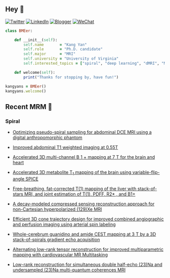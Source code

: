 ## Hey 👋
[![Twitter](https://img.shields.io/badge/Twitter-%231DA1F2.svg?style=for-the-badge&logo=Twitter&logoColor=white)](https://twitter.com/KangY01)
[![LinkedIn](https://img.shields.io/badge/linkedin-%230077B5.svg?style=for-the-badge&logo=linkedin&logoColor=white)](https://www.linkedin.com/in/kyanyan/)
[![Blogger](https://img.shields.io/badge/Blogger-FF5722?style=for-the-badge&logo=blogger&logoColor=white)](https://kangyan.bearblog.dev/)
[![WeChat](https://img.shields.io/badge/WeChat-07C160?style=for-the-badge&logo=wechat&logoColor=white)](wechat.jpg)

```ruby
class BMEer:

    def __init__(self):
        self.name       = "Kang Yan"
        self.role       = "Ph.D. candidate"
        self.major      = "MRI"
        self.university = "University of Virginia"
        self.interested_topics = ["spiral", "deep learning", "dMRI", "MRgFUS"]

    def welcome(self):
        print("Thanks for stopping by, have fun!")

kangyans = BMEer()
kangyans.welcome()
```

<!---
## Stats

![Kang Yan's GitHub stats](https://github-readme-stats.vercel.app/api?username=kangyans&show_icons=true&theme=radical)
-->




## Recent MRM 📖

### Spiral

<!-- BLOG-POST-LIST:START --><ul><li><a href="https://pubmed.ncbi.nlm.nih.gov/39004838/?utm_source=Other&utm_medium=rss&utm_campaign=pubmed-2&utm_content=1no_pWrlHWS46fqstymCF1-OLQsnNCa7800V92dzn07dNbXEVF&fc=20240726160330&ff=20240729164329&v=2.18.0.post9+e462414">Optimizing pseudo-spiral sampling for abdominal DCE MRI using a digital anthropomorphic phantom</a></li></ul><ul><li><a href="https://pubmed.ncbi.nlm.nih.gov/38997798/?utm_source=Other&utm_medium=rss&utm_campaign=pubmed-2&utm_content=1no_pWrlHWS46fqstymCF1-OLQsnNCa7800V92dzn07dNbXEVF&fc=20240726160330&ff=20240729164329&v=2.18.0.post9+e462414">Improved abdominal T1 weighted imaging at 0.55T</a></li></ul><ul><li><a href="https://pubmed.ncbi.nlm.nih.gov/38934380/?utm_source=Other&utm_medium=rss&utm_campaign=pubmed-2&utm_content=10cYQ8mUsB6e5iB74FZql_dgnyCr0cfkvTgXIJh1TJnyMXi9oC&fc=20240729155617&ff=20240729164329&v=2.18.0.post9+e462414">Accelerated 3D multi-channel <mml:math xmlns:mml="http://www.w3.org/1998/Math/MathML"> <mml:mrow><mml:msubsup><mml:mi>B</mml:mi> <mml:mn>1</mml:mn> <mml:mo>+</mml:mo></mml:msubsup> </mml:mrow> </mml:math> mapping at 7 T for the brain and heart</a></li></ul><ul><li><a href="https://pubmed.ncbi.nlm.nih.gov/38923032/?utm_source=Other&utm_medium=rss&utm_campaign=pubmed-2&utm_content=10cYQ8mUsB6e5iB74FZql_dgnyCr0cfkvTgXIJh1TJnyMXi9oC&fc=20240729155617&ff=20240729164329&v=2.18.0.post9+e462414">Accelerated 3D metabolite T<sub>1</sub> mapping of the brain using variable-flip-angle SPICE</a></li></ul><ul><li><a href="https://pubmed.ncbi.nlm.nih.gov/38923009/?utm_source=Other&utm_medium=rss&utm_campaign=pubmed-2&utm_content=10cYQ8mUsB6e5iB74FZql_dgnyCr0cfkvTgXIJh1TJnyMXi9oC&fc=20240729155617&ff=20240729164329&v=2.18.0.post9+e462414">Free-breathing, fat-corrected T(1) mapping of the liver with stack-of-stars MRI, and joint estimation of T(1), PDFF, R2* , and B1+</a></li></ul><ul><li><a href="https://pubmed.ncbi.nlm.nih.gov/38860514/?utm_source=Other&utm_medium=rss&utm_campaign=pubmed-2&utm_content=1no_pWrlHWS46fqstymCF1-OLQsnNCa7800V92dzn07dNbXEVF&fc=20240726160330&ff=20240729164329&v=2.18.0.post9+e462414">A decay-modeled compressed sensing reconstruction approach for non-Cartesian hyperpolarized (129)Xe MRI</a></li></ul><ul><li><a href="https://pubmed.ncbi.nlm.nih.gov/38767321/?utm_source=Other&utm_medium=rss&utm_campaign=pubmed-2&utm_content=10cYQ8mUsB6e5iB74FZql_dgnyCr0cfkvTgXIJh1TJnyMXi9oC&fc=20240729155617&ff=20240729164329&v=2.18.0.post9+e462414">Efficient 3D cone trajectory design for improved combined angiographic and perfusion imaging using arterial spin labeling</a></li></ul><ul><li><a href="https://pubmed.ncbi.nlm.nih.gov/38748853/?utm_source=Other&utm_medium=rss&utm_campaign=pubmed-2&utm_content=1no_pWrlHWS46fqstymCF1-OLQsnNCa7800V92dzn07dNbXEVF&fc=20240726160330&ff=20240729164329&v=2.18.0.post9+e462414">Whole-cerebrum guanidino and amide CEST mapping at 3 T by a 3D stack-of-spirals gradient echo acquisition</a></li></ul><ul><li><a href="https://pubmed.ncbi.nlm.nih.gov/38726884/?utm_source=Other&utm_medium=rss&utm_campaign=pubmed-2&utm_content=10cYQ8mUsB6e5iB74FZql_dgnyCr0cfkvTgXIJh1TJnyMXi9oC&fc=20240729155617&ff=20240729164329&v=2.18.0.post9+e462414">Alternating low-rank tensor reconstruction for improved multiparametric mapping with cardiovascular MR Multitasking</a></li></ul><ul><li><a href="https://pubmed.ncbi.nlm.nih.gov/38725430/?utm_source=Other&utm_medium=rss&utm_campaign=pubmed-2&utm_content=10cYQ8mUsB6e5iB74FZql_dgnyCr0cfkvTgXIJh1TJnyMXi9oC&fc=20240729155617&ff=20240729164329&v=2.18.0.post9+e462414">Low-rank reconstruction for simultaneous double half-echo (23)Na and undersampled (23)Na multi-quantum coherences MRI</a></li></ul><!-- BLOG-POST-LIST:END -->


<!---
## Trophies 

[![trophy](https://github-profile-trophy.vercel.app/?username=kangyans&theme=onedark)](https://github.com/kangyans/github-profile-trophy)
--->






